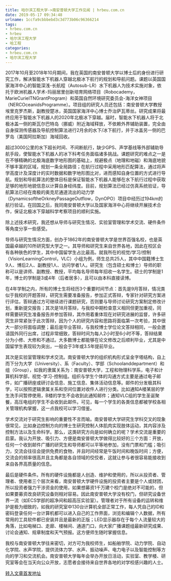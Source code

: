 ```yaml
---
title: 哈尔滨工程大学->南安普顿大学工作见闻 | hrbeu.com.cn
date: 2019-05-17 09:34:48
urlname: 1ccfa9cbbbebd3c3d773b06c96366214
tags: 
- hrbeu.com.cn
- hrbeu
- 哈尔滨工程大学
- 哈工程
categories:
- hrbeu.com.cn
- 哈尔滨工程大学
---
```



2017年10月至2018年10月期间，我在英国的南安普顿大学以博士后的身份进行研究工作，解决智能水下机器人穿越北极冰下航行的规划和导航问题。课题以英国国家海洋中心的智能深浅-长航程（Autosub-LR）水下机器人为技术实施对象，依托于欧洲机器人学术-玛丽居里创新培育网络项目（Robocademy，MarieCurieITNGrantProgram）和英国自然环境研究委员会-海洋女神项目（NERCOceanidsProgramme）。项目组的研究人员还包括：南安普顿大学教授埃里克罗杰斯，副教授楚冰，英国国家海洋中心博士乔治萨瓦蒂丝。研究成果将最终应用于智能水下机器人的2020年北极冰下穿越。届时，智能水下机器人将于北极冰盖一侧的斯瓦尔巴特岛（挪威）附近海域释放，不依赖外界辅助装置，完全由自身探测传感器及导航控制算法进行2月余的水下/冰下航行，并于冰盖另一侧的巴罗岛（美国阿拉斯加）海域回收。

超过3000公里的水下超长时间、不间断航行，缺少GPS、声学基线等外部辅助导航手段，使智能水下机器人的冰下科考任务面临诸多挑战。课题研究的难点之一是在不够精确的北极海底数字地形图的基础上，规避极点（地理和地磁）和海底地貌不够丰富的区域，规划一条全局路径；在航行过程中采用地形匹配算法，通过将声学高度计及深度计的实时数据和数字地形图比对，进而感知自身位置的方式进行导航。规划和导航算法的整体目标是保证智能水下机器人能够在水下航行过程中获取足够的地形地貌信息以计算自身经纬度。目前，规划算法已经过仿真系统验证，导航算法已经在南极的奥克尼通道流出的动力学（DynamicsoftheOrkneyPassageOutflow，DynOPO）项目中经历过194km的航行验证。在回国之后，我同南安普顿大学以及国家海洋中心将继续开展技术合作，保证北极冰下穿越科学考察项目的顺利实施。

除上述技术研究，我还想从导师与研究生情况、实验室管理和学术交流、硬件条件等角度分享一些感受。

导师与研究生情况方面，创办于1862年的南安普顿大学是世界百强名校，也是英国最卓越的10所研究型大学之一。其导师和研究生来自世界各地，因此在校区会有各种肤色的学生，其中中国留学生占比最高。就我所在的视觉/学习/控制（VisionLearningControl，VLC）小组为例，师生总共25人，其中中国籍博士生9人、博后2人、副教授1人、访问学者1人。研究生（包含硕士和博士）导师的职称可以是讲师、副教授、教授，平均每名导师每年招收一名学生。硕士的学制是1年，博士的学制是3或4年（后者居多），且可以由本科直接读博。

在4年学制之内，所有的博士生将经历3个重要时间节点：首先是9月答辩，情况类似于我校的开题答辩，研究生需要准备报告，参加正式答辩，专家针对研究方案进行评估，答辩通过方可继续进行课题研究，否则要与导师讨论研究方案制定修改计划，重新提交报告；其次是18月答辩，与我校中期检查意义相同但更加重视，同样需要研究生准备报告并参加答辩，其作用着重体现在对研究进展的监督，许多研究生非常紧张于此次答辩，因为个人的研究内容和思路将面临第一次考验，其中很大一部分将面临调整；最后是毕业答辩，与我校博士学位论文答辩相同，一般会邀请国外同行出席，过程非常细致，答辩时间为每人2小时至6小时不等，答辩结果分为小修、大修和不通过。大多数博士都能够在论文修改之后顺利毕业，尤其是中国留学生表现较为突出，一般会于3年或3.5年提前毕业。

其次是实验室管理和学术交流。南安普顿大学的组织机构形式呈金字塔结构，自上而下分为大学（University）、系（Faculty）、学部（Schoolanddepartment）和组（Group），如我的隶属关系为：南安普顿大学，工程和物理科学系，电子和计算机科学部，视觉-学习-控制组。组织与学生个体的沟通方式主要是通过电子邮件，如广播研座或研讨会信息、施工信息、集体活动信息等。邮件的分发极其科学，可以按照逻辑隶属关系和空间位置对收件人进行分类。比如通知A楼某层的学生洗手间暂停使用，B楼的学生不会收到此通知邮件；通知VLC组的学生圣诞聚餐，高压电组的学生不会收到此邮件。可见，每一个学生的各类信息都被学校各相关管理机构掌握，这一点我校可以学习借鉴。

学术交流对于研究生影响的重要性不言而喻。南安普顿大学研究生学科交叉的现象很常见，比如身边控制方向的博士生研究控制人体肌肉实现肢体运动，其内容涉及控制方法以及生命科学。那么，这类研究方向是如何确立的呢？学术交流是重要的启蒙。我认为开放、吸引力、方便是南安普顿大学做得比较好的三个方面：开放，任何一个收到邮件广播的研究生和导师都可以平等地参加，没有门票和门槛；吸引力，交流会往往会提供免费的食物，并且时间经常是午饭时间和晚饭时间；方便，交流会的频率很高并且主角都是各自领域的佼佼者，这就让参与者很容易能接收到来自各界高质量的信息。

最后是硬件条件。所有的硬件设施都是人创造、维护和使用的，所以从投资者、管理者、使用者三个层次来看，南安普顿大学硬件设施的投资者主要是个人或财团，所以投资者强力干涉资金的使用，如果想募资1千万建个校门是绝对不可能的，但如果要募资改良研究设备则相对容易。因此南安普顿大学没有校门，但研究设备世界一流（如ECS学部的超净间和超高压实验室）。管理者对于所有设备的运转和维护是极为细致的，如我的研究室中130台计算机全部正常工作，每人凭自己的ID和密码登录任何一台计算机都可以进入自己的工作界面，浏览和编辑个人数据，所有常用的工具软件都已安装并且是最新的正版；LED显示器存在于每个人流量较大的角落，比如电梯口、走廊、楼梯间、通道门口，向大家广播课题组最新研究成果、讨论会通知、规章制度和天气预报。这方便师生随时掌握信息。

我校与南安普顿大学往来密切，对方可为我校师生，如船舶学院、动力学院、自动化学院、水声学院，提供流体力学、水声、振动噪声、电力电子以及智能控制等方向的学习和交流机会。南安普顿大学每年会举办开放日活动，实验室、教学楼、研究室等会在当天向公众开放，志愿者会接待来自世界各地的对学校感兴趣的人士。





[转入文章首发地址](http://gongxue.cn/news/2019/201905/news_195463.html)